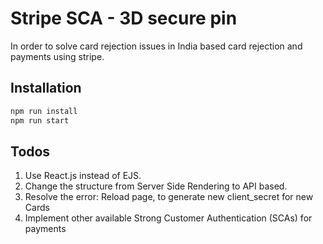 # Stripe SCA - 3D secure pin 

In order to solve card rejection issues in India based card rejection and payments using stripe.

## Installation

```bash
npm run install
npm run start
```

## Todos

1. Use React.js instead of EJS.
2. Change the structure from Server Side Rendering to API based.
3. Resolve the error: Reload page, to generate new client_secret for new Cards
4. Implement other available Strong Customer Authentication (SCAs) for payments
